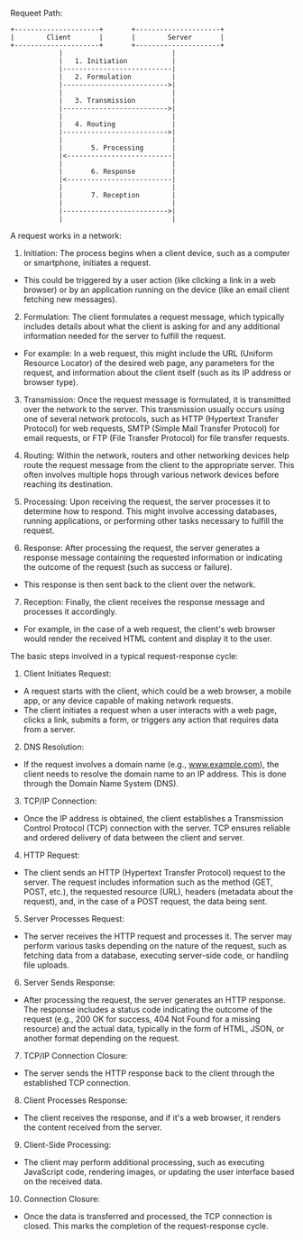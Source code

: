 Requeet Path:
  ```
  +---------------------+       +---------------------+
  |        Client       |       |        Server       |
  +---------------------+       +---------------------+
              |                           |
              |   1. Initiation           |
              |---------------------------|
              |   2. Formulation          |
              |-------------------------->|
              |                           |
              |   3. Transmission         |
              |-------------------------->|
              |                           |
              |   4. Routing              |
              |-------------------------->|
              |                           |
              |       5. Processing       |
              |<--------------------------|
              |                           |
              |       6. Response         |
              |<--------------------------|
              |                           |
              |       7. Reception        |
              |                           |
              |-------------------------->|
              |                           |
  ```
A request works in a network: 
1. Initiation: The process begins when a client device, such as a computer or smartphone, initiates a request. 
  - This could be triggered by a user action (like clicking a link in a web browser) or by an application running on the device (like an email client fetching new messages).

2. Formulation: The client formulates a request message, which typically includes details about what the client is asking for and any additional information needed for the server to fulfill the request. 
  - For example: In a web request, this might include the URL (Uniform Resource Locator) of the desired web page, any parameters for the request, and information about the client itself (such as its IP address or browser type).

3. Transmission: Once the request message is formulated, it is transmitted over the network to the server. This transmission usually occurs using one of several network protocols, such as HTTP (Hypertext Transfer Protocol) for web requests, SMTP (Simple Mail Transfer Protocol) for email requests, or FTP (File Transfer Protocol) for file transfer requests.

4. Routing: Within the network, routers and other networking devices help route the request message from the client to the appropriate server. This often involves multiple hops through various network devices before reaching its destination.

5. Processing: Upon receiving the request, the server processes it to determine how to respond. This might involve accessing databases, running applications, or performing other tasks necessary to fulfill the request.

6. Response: After processing the request, the server generates a response message containing the requested information or indicating the outcome of the request (such as success or failure). 
  - This response is then sent back to the client over the network.

7. Reception: Finally, the client receives the response message and processes it accordingly. 
  - For example, in the case of a web request, the client's web browser would render the received HTML content and display it to the user.

The basic steps involved in a typical request-response cycle:

1. Client Initiates Request:
  - A request starts with the client, which could be a web browser, a mobile app, or any device capable of making network requests.
  - The client initiates a request when a user interacts with a web page, clicks a link, submits a form, or triggers any action that requires data from a server.

2. DNS Resolution:
  - If the request involves a domain name (e.g., www.example.com), the client needs to resolve the domain name to an IP address. This is done through the Domain Name System (DNS).

3. TCP/IP Connection:
  - Once the IP address is obtained, the client establishes a Transmission Control Protocol (TCP) connection with the server. TCP ensures reliable and ordered delivery of data between the client and server.
4. HTTP Request:
  - The client sends an HTTP (Hypertext Transfer Protocol) request to the server. The request includes information such as the method (GET, POST, etc.), the requested resource (URL), headers (metadata about the request), and, in the case of a POST request, the data being sent.

5. Server Processes Request:
  - The server receives the HTTP request and processes it. The server may perform various tasks depending on the nature of the request, such as fetching data from a database, executing server-side code, or handling file uploads.

6. Server Sends Response:
  - After processing the request, the server generates an HTTP response. The response includes a status code indicating the outcome of the request (e.g., 200 OK for success, 404 Not Found for a missing resource) and the actual data, typically in the form of HTML, JSON, or another format depending on the request.

7. TCP/IP Connection Closure:
  - The server sends the HTTP response back to the client through the established TCP connection.

8. Client Processes Response:
  - The client receives the response, and if it's a web browser, it renders the content received from the server.

9. Client-Side Processing:
  - The client may perform additional processing, such as executing JavaScript code, rendering images, or updating the user interface based on the received data.

10. Connection Closure:
  - Once the data is transferred and processed, the TCP connection is closed. This marks the completion of the request-response cycle.